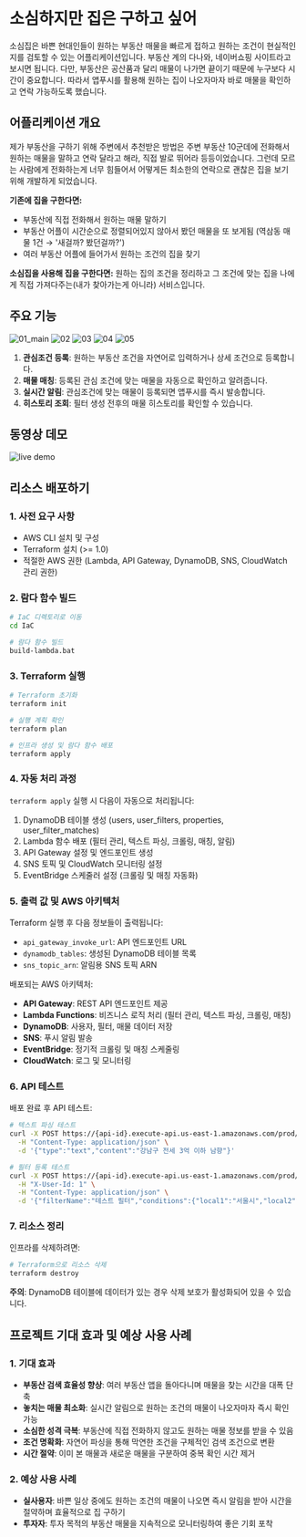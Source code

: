 # 소심하지만 집은 구하고 싶어

소심집은 바쁜 현대인들이 원하는 부동산 매물을 빠르게 접하고 원하는 조건이 현실적인지를 검토할 수 있는 어플리케이션입니다.
부동산 계의 다나와, 네이버쇼핑 사이트라고 보시면 됩니다.
다만, 부동산은 공산품과 달리 매물이 나가면 끝이기 때문에 누구보다 시간이 중요합니다. 따라서 앱푸시를 활용해 원하는 집이 나오자마자 바로 매물을 확인하고 연락 가능하도록 했습니다.

## 어플리케이션 개요

제가 부동산을 구하기 위해 주변에서 추천받은 방법은 주변 부동산 10군데에 전화해서 원하는 매물을 말하고 연락 달라고 해라, 직접 발로 뛰어라 등등이었습니다.
그런데 모르는 사람에게 전화하는게 너무 힘들어서 어떻게든 최소한의 연락으로 괜찮은 집을 보기 위해 개발하게 되었습니다.

**기존에 집을 구한다면:**
- 부동산에 직접 전화해서 원하는 매물 말하기
- 부동산 어플이 시간순으로 정렬되어있지 않아서 봤던 매물을 또 보게됨 (역삼동 매물 1건 → '새걸까? 봤던걸까?')
- 여러 부동산 어플에 들어가서 원하는 조건의 집을 찾기

**소심집을 사용해 집을 구한다면:**
원하는 집의 조건을 정리하고 그 조건에 맞는 집을 나에게 직접 가져다주는(내가 찾아가는게 아니라) 서비스입니다.

## 주요 기능
![01_main](https://github.com/user-attachments/assets/30fae5aa-a635-4348-b43b-a3f47fbc246c)
![02](https://github.com/user-attachments/assets/8dc1651e-5f04-4ba7-b8da-5af758569c4a)
![03](https://github.com/user-attachments/assets/df267a2b-c08b-4e34-aa8b-a4e58e24c362)
![04](https://github.com/user-attachments/assets/4a439c36-8280-4ca2-8bb7-aaadf2759a23)
![05](https://github.com/user-attachments/assets/c42af1af-ccea-48aa-bb29-959653779418)

1. **관심조건 등록**: 원하는 부동산 조건을 자연어로 입력하거나 상세 조건으로 등록합니다.
2. **매물 매칭**: 등록된 관심 조건에 맞는 매물을 자동으로 확인하고 알려줍니다.
3. **실시간 알림**: 관심조건에 맞는 매물이 등록되면 앱푸시를 즉시 발송합니다.
4. **히스토리 조회**: 필터 생성 전후의 매물 히스토리를 확인할 수 있습니다.

## 동영상 데모
![live demo](https://github.com/user-attachments/assets/71459b76-ffba-4f7f-9e2f-a4c3cc5e2aa7)


## 리소스 배포하기

### 1. 사전 요구 사항
- AWS CLI 설치 및 구성
- Terraform 설치 (>= 1.0)
- 적절한 AWS 권한 (Lambda, API Gateway, DynamoDB, SNS, CloudWatch 관리 권한)

### 2. 람다 함수 빌드

```bash
# IaC 디렉토리로 이동
cd IaC

# 람다 함수 빌드
build-lambda.bat
```

### 3. Terraform 실행

```bash
# Terraform 초기화
terraform init

# 실행 계획 확인
terraform plan

# 인프라 생성 및 람다 함수 배포
terraform apply
```

### 4. 자동 처리 과정

`terraform apply` 실행 시 다음이 자동으로 처리됩니다:
1. DynamoDB 테이블 생성 (users, user_filters, properties, user_filter_matches)
2. Lambda 함수 배포 (필터 관리, 텍스트 파싱, 크롤링, 매칭, 알림)
3. API Gateway 설정 및 엔드포인트 생성
4. SNS 토픽 및 CloudWatch 모니터링 설정
5. EventBridge 스케줄러 설정 (크롤링 및 매칭 자동화)

### 5. 출력 값 및 AWS 아키텍처

Terraform 실행 후 다음 정보들이 출력됩니다:

- `api_gateway_invoke_url`: API 엔드포인트 URL
- `dynamodb_tables`: 생성된 DynamoDB 테이블 목록
- `sns_topic_arn`: 알림용 SNS 토픽 ARN

배포되는 AWS 아키텍처:
- **API Gateway**: REST API 엔드포인트 제공
- **Lambda Functions**: 비즈니스 로직 처리 (필터 관리, 텍스트 파싱, 크롤링, 매칭)
- **DynamoDB**: 사용자, 필터, 매물 데이터 저장
- **SNS**: 푸시 알림 발송
- **EventBridge**: 정기적 크롤링 및 매칭 스케줄링
- **CloudWatch**: 로그 및 모니터링

### 6. API 테스트

배포 완료 후 API 테스트:

```bash
# 텍스트 파싱 테스트
curl -X POST https://{api-id}.execute-api.us-east-1.amazonaws.com/prod/v1/filters/parse \
  -H "Content-Type: application/json" \
  -d '{"type":"text","content":"강남구 전세 3억 이하 남향"}'

# 필터 등록 테스트
curl -X POST https://{api-id}.execute-api.us-east-1.amazonaws.com/prod/v1/filters \
  -H "X-User-Id: 1" \
  -H "Content-Type: application/json" \
  -d '{"filterName":"테스트 필터","conditions":{"local1":"서울시","local2":"강남구","propertyType":"LEASE"}}'
```

### 7. 리소스 정리

인프라를 삭제하려면:

```bash
# Terraform으로 리소스 삭제
terraform destroy
```

**주의**: DynamoDB 테이블에 데이터가 있는 경우 삭제 보호가 활성화되어 있을 수 있습니다.

## 프로젝트 기대 효과 및 예상 사용 사례

### 1. 기대 효과
- **부동산 검색 효율성 향상**: 여러 부동산 앱을 돌아다니며 매물을 찾는 시간을 대폭 단축
- **놓치는 매물 최소화**: 실시간 알림으로 원하는 조건의 매물이 나오자마자 즉시 확인 가능
- **소심한 성격 극복**: 부동산에 직접 전화하지 않고도 원하는 매물 정보를 받을 수 있음
- **조건 명확화**: 자연어 파싱을 통해 막연한 조건을 구체적인 검색 조건으로 변환
- **시간 절약**: 이미 본 매물과 새로운 매물을 구분하여 중복 확인 시간 제거

### 2. 예상 사용 사례
- **실사용자**: 바쁜 일상 중에도 원하는 조건의 매물이 나오면 즉시 알림을 받아 시간을 절약하며 효율적으로 집 구하기
- **투자자**: 투자 목적의 부동산 매물을 지속적으로 모니터링하여 좋은 기회 포착
